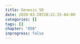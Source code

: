```yaml
---
title: Genesis 50
date: 2020-03-28T20:21:15-04:00
categories: []
tags: []
chapter: "050"
inprogress: false
---
```


